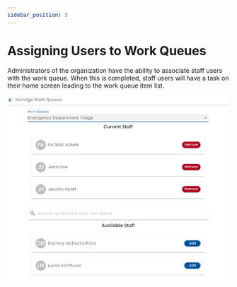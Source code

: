 ```yaml
---
sidebar_position: 3
---
```


# Assigning Users to Work Queues

Administrators of the organization have the ability to associate staff users with the work queue.  When this is completed, staff users will have a task on their home screen leading to the work queue item list.

![Work Queue Admin](./img/work-queue-admin.png)





